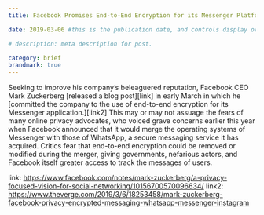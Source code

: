```yaml
---
title: Facebook Promises End-to-End Encryption for its Messenger Platform

date: 2019-03-06 #this is the publication date, and controls display order.

# description: meta description for post.

category: brief
brandmark: true
---
```


Seeking to improve his company’s beleaguered reputation, Facebook CEO Mark Zuckerberg [released a blog post][link] in early March in which he [committed the company to the use of end-to-end encryption for its Messenger application.][link2] This may or may not assuage the fears of many online privacy advocates, who voiced grave concerns earlier this year when Facebook announced that it would merge the operating systems of Messenger with those of WhatsApp, a secure messaging service it has acquired. Critics fear that end-to-end encryption could be removed or modified during the merger, giving governments, nefarious actors, and Facebook itself greater access to track the messages of users.

link: https://www.facebook.com/notes/mark-zuckerberg/a-privacy-focused-vision-for-social-networking/10156700570096634/
link2: https://www.theverge.com/2019/3/6/18253458/mark-zuckerberg-facebook-privacy-encrypted-messaging-whatsapp-messenger-instagram

